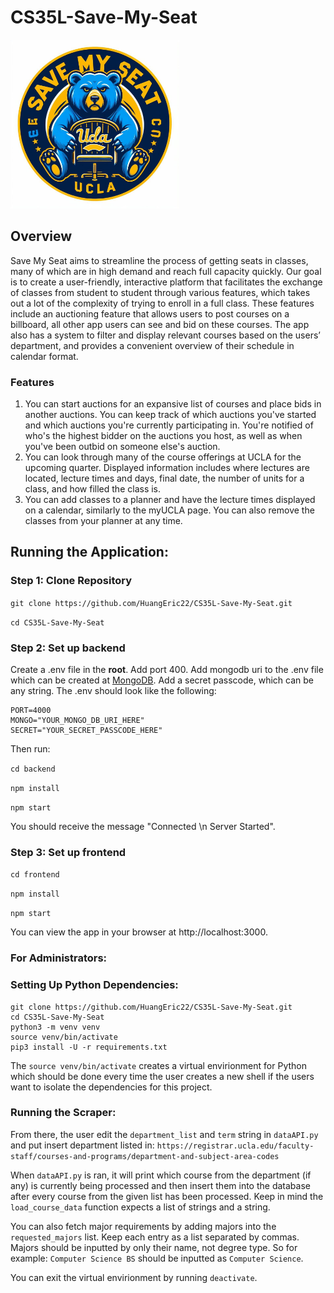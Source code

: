 # CS35L-Save-My-Seat

<img src="frontend/build/assets/OIG4.png" alt="Save My Seat Logo" width="270"/>

## Overview

Save My Seat aims to streamline the process of getting seats in classes, many of which are in high demand and reach full capacity quickly. Our goal is to create a user-friendly, interactive platform that facilitates the exchange of classes from student to student through various features, which takes out a lot of the complexity of trying to enroll in a full class. These features include an auctioning feature that allows users to post courses on a billboard, all other app users can see and bid on these courses. The app also has a system to filter and display relevant courses based on the users’ department, and provides a convenient overview of their schedule in calendar format.

### Features
1. You can start auctions for an expansive list of courses and place bids in another auctions. You can keep track of which auctions you've started and which auctions you're currently participating in. You're notified of who's the highest bidder on the auctions you host, as well as when you've been outbid on someone else's auction.
2. You can look through many of the course offerings at UCLA for the upcoming quarter. Displayed information includes where lectures are located, lecture times and days, final date, the number of units for a class, and how filled the class is.
3. You can add classes to a planner and have the lecture times displayed on a calendar, similarly to the myUCLA page. You can also remove the classes from your planner at any time. 

## Running the Application:

### Step 1: Clone Repository

`git clone https://github.com/HuangEric22/CS35L-Save-My-Seat.git`

`cd CS35L-Save-My-Seat`

### Step 2: Set up backend

Create a .env file in the **root**. Add port 400. Add mongodb uri to the .env file which can be created at [MongoDB](https://www.mongodb.com/). Add a secret passcode, which can be any string. The .env should look like the following:
```
PORT=4000
MONGO="YOUR_MONGO_DB_URI_HERE"
SECRET="YOUR_SECRET_PASSCODE_HERE"
```

Then run:

`cd backend` 

`npm install` 

`npm start` 

You should receive the message "Connected \n Server Started".


### Step 3: Set up frontend 

`cd frontend` 

`npm install`

`npm start` 

You can view the app in your browser at http://localhost:3000.


### For Administrators:

### Setting Up Python Dependencies:

```
git clone https://github.com/HuangEric22/CS35L-Save-My-Seat.git
cd CS35L-Save-My-Seat
python3 -m venv venv
source venv/bin/activate
pip3 install -U -r requirements.txt
```

The `source venv/bin/activate` creates a virtual envirionment for Python 
which should be done every time the user creates a new shell if the users
want to isolate the dependencies for this project.

### Running the Scraper:

From there, the user edit the `department_list` and `term` string in `dataAPI.py` and put 
insert department listed in:
`https://registrar.ucla.edu/faculty-staff/courses-and-programs/department-and-subject-area-codes`

When `dataAPI.py` is ran, it will print which course from the department (if any) is currently 
being processed and then insert them into the database after every course from the given list
has been processed. Keep in mind the `load_course_data` function expects a list of strings and a string.

You can also fetch major requirements by adding majors into the `requested_majors` list. Keep each entry
as a list separated by commas. Majors should be inputted by only their name, not degree type. So for example:
`Computer Science BS` should be inputted as `Computer Science`.

You can exit the virtual envirionment by running `deactivate`.
